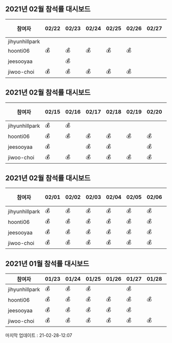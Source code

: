 ## 2021년 02월 참석률 대시보드
|참여자|02/22|02/23|02/24|02/25|02/26|02/27|02/28|참석률|
|--|--|--|--|--|--|--|--|--|
|jihyunhillpark||||||||0%
|hoonti06|💰|💰|💰|💰|💰|||71%
|jeesooyaa||💰||||||14%
|jiwoo-choi|💰|💰|💰|💰|💰|||86%
## 2021년 02월 참석률 대시보드
|참여자|02/15|02/16|02/17|02/18|02/19|02/20|02/21|02/22|02/23|02/24|02/25|02/26|02/27|02/28|참석률|
|--|--|--|--|--|--|--|--|--|--|--|--|--|--|--|--|
|jihyunhillpark|💰|💰|||||||||||||14%
|hoonti06|💰|💰|💰|💰|💰|💰||💰|💰|💰|💰||||71%
|jeesooyaa|💰||💰|💰||💰||💰|||||||36%
|jiwoo-choi|💰|💰|💰|💰|💰|💰||💰|💰|💰|💰||||93%
## 2021년 02월 참석률 대시보드
|참여자|02/01|02/02|02/03|02/04|02/05|02/06|02/07|02/08|02/09|02/10|02/11|02/12|02/13|02/14|02/15|02/16|02/17|02/18|02/19|02/20|02/21|02/22|02/23|02/24|02/25|02/26|02/27|02/28|참석률|
|--|--|--|--|--|--|--|--|--|--|--|--|--|--|--|--|--|--|--|--|--|--|--|--|--|--|--|--|--|--|
|jihyunhillpark|💰|💰|💰|💰|💰|💰||💰||💰|💰||||💰||||||||||||||36%
|hoonti06|💰|💰|💰|💰|💰|💰|||💰|💰||💰|||💰|💰|💰|💰|💰||💰|💰|💰|💰|||||64%
|jeesooyaa|💰|💰|💰|💰|💰|💰|||💰||💰||💰|||💰|💰||💰||💰||||||||46%
|jiwoo-choi|💰|💰|💰|💰|💰|💰||💰||💰|||||💰|💰|💰|💰|💰||💰|💰|💰|💰|||||71%
## 2021년 01월 참석률 대시보드
|참여자|01/23|01/24|01/25|01/26|01/27|01/28|01/29|01/30|01/31|참석률|
|--|--|--|--|--|--|--|--|--|--|--|
|jihyunhillpark|💰|💰|💰||💰||💰|💰|💰|78%
|hoonti06|💰|💰|💰|💰|💰|💰|💰|💰|💰|100%
|jeesooyaa|💰|💰|💰|💰|💰||💰|💰|💰|89%
|jiwoo-choi|💰|💰|💰|💰|💰|💰|💰||💰|89%

마지막 업데이트 : 21-02-28-12:07